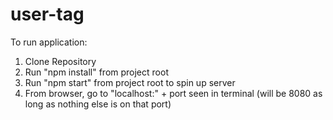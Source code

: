 # user-tag
To run application:
  1) Clone Repository
  2) Run "npm install" from project root
  3) Run "npm start" from project root to spin up server
  4) From browser, go to "localhost:" + port seen in terminal (will be 8080 as long as nothing else is on that port)